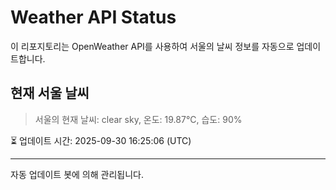 
# Weather API Status

이 리포지토리는 OpenWeather API를 사용하여 서울의 날씨 정보를 자동으로 업데이트합니다.

## 현재 서울 날씨
> 서울의 현재 날씨: clear sky, 온도: 19.87°C, 습도: 90%

⏳ 업데이트 시간: 2025-09-30 16:25:06 (UTC)

---
자동 업데이트 봇에 의해 관리됩니다.
